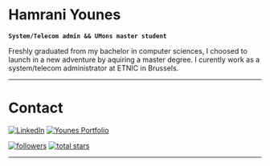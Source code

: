 #  Hamrani Younes

**`System/Telecom admin && UMons master student`**

Freshly graduated from my bachelor in computer sciences, I choosed to launch in a new adventure by aquiring a master degree.
I curently work as a system/telecom administrator at ETNIC in Brussels.

---

# Contact

<a href="https://www.linkedin.com/in/younes-hamrani/">
         <img alt="LinkedIn" title="Follow me on LinkedIn" src="https://custom-icon-badges.demolab.com/badge/Younes Hamrani-blue.svg?logo=linkedin"/></a>
      <a href="https://hamraniyounes.github.io/">
         <img alt="Younes Portfolio" title="My Portfolio" src="https://custom-icon-badges.demolab.com/badge/my--website-white.svg?logo=sly-portfolio"/></a>


<p align="left">
      <a href="https://github.com/ForrestKnight?tab=followers">
         <img alt="followers" title="Follow me on Github" src="https://custom-icon-badges.demolab.com/github/followers/HamraniYounes?color=236ad3&labelColor=1155ba&style=for-the-badge&logo=person-add&label=Follow&logoColor=white"/></a>
      <a href="https://github.com/HamraniYounes?tab=repositories&sort=stargazers">
         <img alt="total stars" title="Total stars on GitHub" src="https://custom-icon-badges.demolab.com/github/stars/HamraniYounes?color=55960c&style=for-the-badge&labelColor=488207&logo=star"/></a>
   </p>
   
   ---
